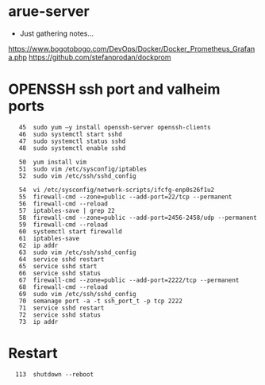 # arue-server

- Just gathering notes...

https://www.bogotobogo.com/DevOps/Docker/Docker_Prometheus_Grafana.php
https://github.com/stefanprodan/dockprom

# OPENSSH ssh port and valheim ports
```
   45  sudo yum –y install openssh-server openssh-clients
   46  sudo systemctl start sshd
   47  sudo systemctl status sshd
   48  sudo systemctl enable sshd

   50  yum install vim
   51  sudo vim /etc/sysconfig/iptables
   52  sudo vim /etc/ssh/sshd_config

   54  vi /etc/sysconfig/network-scripts/ifcfg-enp0s26f1u2
   55  firewall-cmd --zone=public --add-port=22/tcp --permanent
   56  firewall-cmd --reload
   57  iptables-save | grep 22
   58  firewall-cmd --zone=public --add-port=2456-2458/udp --permanent
   59  firewall-cmd --reload
   60  systemctl start firewalld
   61  iptables-save
   62  ip addr
   63  sudo vim /etc/ssh/sshd_config
   64  service sshd restart
   65  service sshd start
   66  service sshd status
   67  firewall-cmd --zone=public --add-port=2222/tcp --permanent
   68  firewall-cmd --reload
   69  sudo vim /etc/ssh/sshd_config
   70  semanage port -a -t ssh_port_t -p tcp 2222
   71  service sshd restart
   72  service sshd status
   73  ip addr
```
# Restart
```
  113  shutdown --reboot
```
